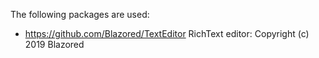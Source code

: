 The following packages are used:
- https://github.com/Blazored/TextEditor RichText editor: Copyright (c) 2019 Blazored
